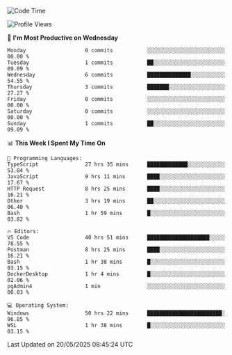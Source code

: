 <!--START_SECTION:waka-->
![Code Time](http://img.shields.io/badge/Code%20Time-5%2C016%20hrs%2018%20mins-blue)

![Profile Views](http://img.shields.io/badge/Profile%20Views-8-blue)

📅 **I'm Most Productive on Wednesday** 

```text
Monday                   0 commits           ░░░░░░░░░░░░░░░░░░░░░░░░░   00.00 % 
Tuesday                  1 commits           ██░░░░░░░░░░░░░░░░░░░░░░░   09.09 % 
Wednesday                6 commits           ██████████████░░░░░░░░░░░   54.55 % 
Thursday                 3 commits           ███████░░░░░░░░░░░░░░░░░░   27.27 % 
Friday                   0 commits           ░░░░░░░░░░░░░░░░░░░░░░░░░   00.00 % 
Saturday                 0 commits           ░░░░░░░░░░░░░░░░░░░░░░░░░   00.00 % 
Sunday                   1 commits           ██░░░░░░░░░░░░░░░░░░░░░░░   09.09 % 
```


📊 **This Week I Spent My Time On** 

```text
💬 Programming Languages: 
TypeScript               27 hrs 35 mins      █████████████░░░░░░░░░░░░   53.04 % 
JavaScript               9 hrs 11 mins       ████░░░░░░░░░░░░░░░░░░░░░   17.67 % 
HTTP Request             8 hrs 25 mins       ████░░░░░░░░░░░░░░░░░░░░░   16.21 % 
Other                    3 hrs 19 mins       ██░░░░░░░░░░░░░░░░░░░░░░░   06.40 % 
Bash                     1 hr 59 mins        █░░░░░░░░░░░░░░░░░░░░░░░░   03.82 % 

🔥 Editors: 
VS Code                  40 hrs 51 mins      ████████████████████░░░░░   78.55 % 
Postman                  8 hrs 25 mins       ████░░░░░░░░░░░░░░░░░░░░░   16.21 % 
Bash                     1 hr 38 mins        █░░░░░░░░░░░░░░░░░░░░░░░░   03.15 % 
DockerDesktop            1 hr 4 mins         █░░░░░░░░░░░░░░░░░░░░░░░░   02.06 % 
pgAdmin4                 1 min               ░░░░░░░░░░░░░░░░░░░░░░░░░   00.03 % 

💻 Operating System: 
Windows                  50 hrs 22 mins      ████████████████████████░   96.85 % 
WSL                      1 hr 38 mins        █░░░░░░░░░░░░░░░░░░░░░░░░   03.15 % 
```


 Last Updated on 20/05/2025 08:45:24 UTC
<!--END_SECTION:waka-->
